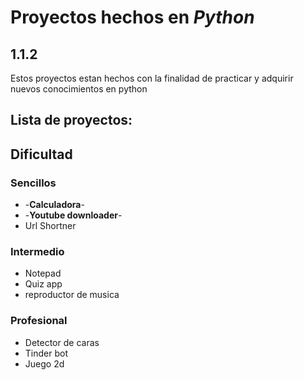 # Proyectos hechos en _Python_  
## 1.1.2
Estos proyectos estan hechos con la finalidad de practicar y adquirir nuevos conocimientos en python  

## Lista de proyectos:
## Dificultad  

### Sencillos  
* -**Calculadora**-  
* -**Youtube downloader**-
* Url Shortner  
  
### Intermedio
* Notepad
* Quiz app
* reproductor de musica
  
### Profesional
* Detector de caras
* Tinder bot
* Juego 2d